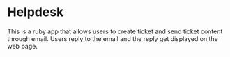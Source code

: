 Helpdesk
========
This is a ruby app that allows users to create ticket and send ticket content through email. Users reply to the email and the reply get displayed on the web page.
